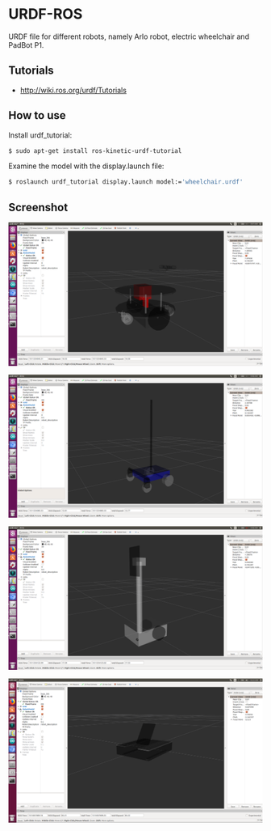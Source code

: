 # URDF-ROS
URDF file for different robots, namely Arlo robot, electric wheelchair and PadBot P1.

## Tutorials

* http://wiki.ros.org/urdf/Tutorials

## How to use

Install urdf_tutorial:

```sh
$ sudo apt-get install ros-kinetic-urdf-tutorial
```

Examine the model with the display.launch file:

```sh
$ roslaunch urdf_tutorial display.launch model:='wheelchair.urdf'
```

## Screenshot

![Alt text](/screenshots/arlo.png "Arlobot URDF")

![Alt text](/screenshots/wheelchair.png "Wheelchair URDF")

![Alt text](/screenshots/padbot_p1.png "Padbot P1 URDF")

![Alt text](/screenshots/padbot_t1.png "Padbot T1 URDF")
